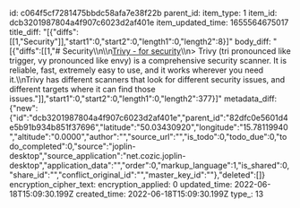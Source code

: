 id: c064f5cf7281475bbdc58afa7e38f22b
parent_id: 
item_type: 1
item_id: dcb3201987804a4f907c6023d2af401e
item_updated_time: 1655564675017
title_diff: "[{\"diffs\":[[1,\"Security\"]],\"start1\":0,\"start2\":0,\"length1\":0,\"length2\":8}]"
body_diff: "[{\"diffs\":[[1,\"# Security\\\n\\\n[Trivy - for security](https://github.com/aquasecurity/trivy)\\\n> Trivy (tri pronounced like trigger, vy pronounced like envy) is a comprehensive security scanner. It is reliable, fast, extremely easy to use, and it works wherever you need it.\\\nTrivy has different scanners that look for different security issues, and different targets where it can find those issues.\"]],\"start1\":0,\"start2\":0,\"length1\":0,\"length2\":377}]"
metadata_diff: {"new":{"id":"dcb3201987804a4f907c6023d2af401e","parent_id":"82dfc0e5601d4e5b91b934b851f37696","latitude":"50.03430920","longitude":"15.78119940","altitude":"0.0000","author":"","source_url":"","is_todo":0,"todo_due":0,"todo_completed":0,"source":"joplin-desktop","source_application":"net.cozic.joplin-desktop","application_data":"","order":0,"markup_language":1,"is_shared":0,"share_id":"","conflict_original_id":"","master_key_id":""},"deleted":[]}
encryption_cipher_text: 
encryption_applied: 0
updated_time: 2022-06-18T15:09:30.199Z
created_time: 2022-06-18T15:09:30.199Z
type_: 13